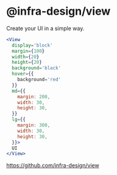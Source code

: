 # @infra-design/view

Create your UI in a simple way.

```jsx
<View
  display='block'
  margin={100}
  width={20}
  height={20}
  background='black'
  hover={{
    background='red'
  }}
  md={{
    margin: 200,
    width: 30,
    height: 30,
  }}
  lg={{
    margin: 300,
    width: 30,
    height: 30,
  }}>
  UI
</View>
```

https://github.com/infra-design/view

